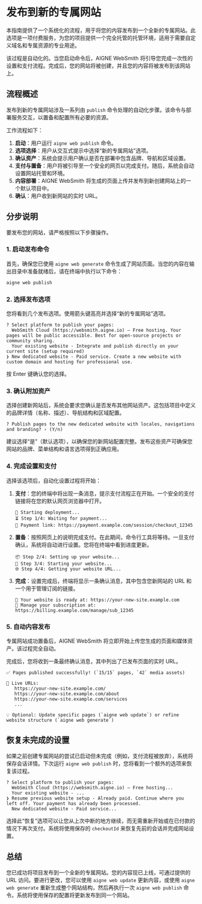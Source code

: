 # 发布到新的专属网站

本指南提供了一个系统化的流程，用于将您的内容发布到一个全新的专属网站。此选项是一项付费服务，为您的项目提供一个完全托管的托管环境，适用于需要自定义域名和专属资源的专业用途。

该过程是自动化的。当您启动命令后，AIGNE WebSmith 将引导您完成一次性的设置和支付流程。完成后，您的网站将被创建，并且您的内容将被发布到该网站上。

## 流程概述

发布到新的专属网站涉及一系列由 `publish` 命令处理的自动化步骤。该命令与部署服务交互，以置备和配置所有必要的资源。

工作流程如下：

1.  **启动**：用户运行 `aigne web publish` 命令。
2.  **选项选择**：用户从交互式提示中选择“新的专属网站”选项。
3.  **确认资产**：系统会提示用户确认是否在部署中包含品牌、导航和区域设置。
4.  **支付与置备**：用户将被引导至一个安全的网页以完成支付。随后，系统会自动设置网站托管和环境。
5.  **内容部署**：AIGNE WebSmith 将生成的页面上传并发布到新创建网站上的一个默认项目中。
6.  **确认**：用户收到新网站的实时 URL。

## 分步说明

要发布您的网站，请严格按照以下步骤操作。

### 1. 启动发布命令

首先，确保您已使用 `aigne web generate` 命令生成了网站页面。当您的内容在输出目录中准备就绪后，请在终端中执行以下命令：

```bash
aigne web publish
```

### 2. 选择发布选项

您将看到几个发布选项。使用箭头键高亮并选择“新的专属网站”选项。

```text
? Select platform to publish your pages:
  WebSmith Cloud (https://websmith.aigne.io) – Free hosting. Your pages will be public accessible. Best for open-source projects or community sharing.
  Your existing website - Integrate and publish directly on your current site (setup required)
❯ New dedicated website - Paid service. Create a new website with custom domain and hosting for professional use.
```

按 Enter 键确认您的选择。

### 3. 确认附加资产

选择创建新网站后，系统会要求您确认是否发布其他网站资产。这包括项目中定义的品牌详情（名称、描述）、导航结构和区域配置。

```text
? Publish pages to the new dedicated website with locales, navigations and branding? › (Y/n)
```

建议选择“是”（默认选项），以确保您的新网站配置完整。发布这些资产可确保您网站的品牌、菜单结构和语言选项得到正确应用。

### 4. 完成设置和支付

选择该选项后，自动化设置过程将开始：

1.  **支付**：您的终端中将出现一条消息，提示支付流程正在开始。一个安全的支付链接将在您的默认网页浏览器中打开。

    ```text
    🚀 Starting deployment...
    ⏳ Step 1/4: Waiting for payment...
    🔗 Payment link: https://payment.example.com/session/checkout_12345
    ```

2.  **置备**：按照网页上的说明完成支付。在此期间，命令行工具将等待。一旦支付确认，系统将自动进行设置。您将在终端中看到进度更新。

    ```text
    📦 Step 2/4: Setting up your website...
    🚀 Step 3/4: Starting your website...
    🌐 Step 4/4: Getting your website URL...
    ```

3.  **完成**：设置完成后，终端将显示一条确认消息，其中包含您新网站的 URL 和一个用于管理订阅的链接。

    ```text
    🔗 Your website is ready at: https://your-new-site.example.com
    🔗 Manage your subscription at: https://billing.example.com/manage/sub_12345
    ```

### 5. 自动内容发布

专属网站成功置备后，AIGNE WebSmith 将立即开始上传您生成的页面和媒体资产。该过程完全自动。

完成后，您将收到一条最终确认消息，其中列出了已发布页面的实时 URL。

```text
✅ Pages published successfully! (`15/15` pages, `42` media assets)

🔗 Live URLs:
   https://your-new-site.example.com/
   https://your-new-site.example.com/about
   https://your-new-site.example.com/services
   ...

💡 Optional: Update specific pages (`aigne web update`) or refine website structure (`aigne web generate`)
```

## 恢复未完成的设置

如果之前创建专属网站的尝试已启动但未完成（例如，支付流程被放弃），系统将保存会话详情。下次运行 `aigne web publish` 时，您将看到一个额外的选项来恢复该过程。

```text
? Select platform to publish your pages:
  WebSmith Cloud (https://websmith.aigne.io) – Free hosting...
  Your existing website - ...
❯ Resume previous website setup - Already paid. Continue where you left off. Your payment has already been processed.
  New dedicated website - Paid service...
```

选择此“恢复”选项可以让您从上次中断的地方继续，而无需重新开始或在已付款的情况下再次支付。系统将使用保存的 `checkoutId` 来恢复先前的会话并完成网站设置。

## 总结

您已成功将项目发布到一个全新的专属网站。您的内容现已上线，可通过提供的 URL 访问。要进行更改，您可以使用 `aigne web update` 更新内容，或使用 `aigne web generate` 重新生成整个网站结构，然后再执行一次 `aigne web publish` 命令。系统将使用保存的配置将更新发布到同一个网站。